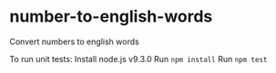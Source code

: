 # number-to-english-words
Convert numbers to english words

To run unit tests:
Install node.js v9.3.0
Run `npm install`
Run `npm test`
